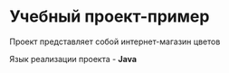 # Учебный проект-пример

Проект представляет собой интернет-магазин цветов

Язык реализации проекта - **Java**
